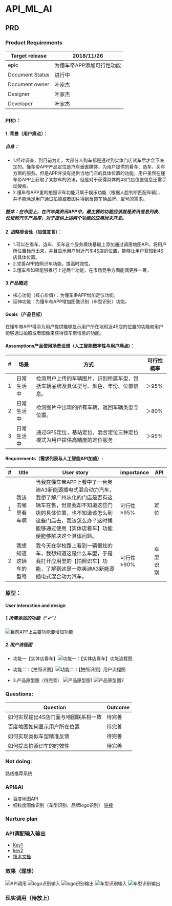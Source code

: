 # API_ML_AI
## PRD

### Product Requirements
|Target release|2018/11/26|
|--------------|----|
|epic|为懂车帝APP添加可行性功能|
|Document Status|进行中|
|Document owner|叶家杰|
|Designer|叶家杰|
|Developer|叶家杰|


### PRD：
#### 1. 背景（用户痛点）：
##### 自身：
- 1.经过调查，到目前为止，大部分人购车都是通过到实体门店试车后才会下决定的。懂车帝APP产品定位是汽车垂直媒体，为用户提供的看车、选车、买车方面的服务。但是APP并没有提供当地门店的具体位置的功能，用户虽然在懂车帝APP上获取了某款车的资讯，但是对于获得具体的4S门店位置信息还需手动搜索。
- 2.懂车帝APP里的拍照识车功能只属于娱乐功能（根据人脸判断匹配车辆），并不能满足用户通过拍照或者图片得到反馈车辆品牌、型号的需求。

##### 整体：在市面上，在汽车类资讯APP中，最主要的功能应该就是资讯信息列表、论坛和汽车产品库，对于提供上述两个功能的应用尚未开发。

#### 2. 战略契合处（加值宣言）：
- 1.可以在看车、选车、买车这个服务模块基础上添加通过调用地图API，将用户所位置标示出来，并且显示用户附近汽车4S店的位置，能够让用户获知到4S店具体位置。
- 2.完善APP拍照识车功能，提高时效性。
- 3.懂车帝如果能够推行上述两个功能，在市场竞争方面能偶更胜一筹。

#### 3.产品概述
- 核心功能（核心价值）：为懂车帝APP增加定位功能。
- 延伸功能：为懂车帝APP增加图像识别（车型识别）功能。
#### Goals（产品目标）
在懂车帝APP增添为用户提供能够显示用户所在地附近4S店的位置的功能和用户能够通过拍照或者图像来获得该车型信息的功能。

#### Assumptions产品使用场景设想（人工智能概率性与用户痛点)：

|#|场景|方式|可行性概率|
|-|---|----|----------|
|1|日常生活中|检测用户上传的车辆图片，识别所属车型，包括车辆品牌及具体型号、颜色、年份、位置信息。|＞95%|
|2|日常生活中|检测图片中出现的所有车辆，返回车辆类型与位置。|＞80%|
|3|日常生活中|通过GPS定位，基站定位，混合定位三种定位模式为用户提供高精度的定位服务|＞95%|

#### Requirements（需求列表与人工智能API加值）:

|#|title|User story|importance|API|
|--------------|----|----|-----|-----|
|1|我该去哪里看车啊|当我在懂车帝APP上看中了一台奥迪A3新能源插电式混合动力汽车，我想了解广州从化的门店是否有这辆车在售，但是我却不知道这些门店的具体位置，也不知道该怎么到这些门店去，我该怎么办？这时候能够通过使用【实体店看车】功能便能够解决这个具体问题。|可行性≥95%|定位|
|2|我想知道这辆车的型号|我今天在学校路上看到一辆很炫的车，我想知道这是什么车型，于是我打开应用里的【拍照识车】功能，了解到这是一款奥迪A3新能源插电式混合动力汽车。|可行性≥90%|车型识别|

### 原型：

#### User interaction and design
##### 1.所需添加的功能（“✔”）
![目前APP上主要功能要增加功能](https://github.com/Yejiejie/API_ML_AI/blob/master/%E7%9B%AE%E5%89%8DAPP%E4%B8%8A%E4%B8%BB%E8%A6%81%E5%8A%9F%E8%83%BD%E8%A6%81%E5%A2%9E%E5%8A%A0%E5%8A%9F%E8%83%BD.png)
##### 2.用户流程图
- 功能一【实体店看车】![功能一：【实体店看车】功能流程图.](https://github.com/Yejiejie/API_ML_AI/blob/master/%E5%8A%9F%E8%83%BD%E4%B8%80%EF%BC%9A%E3%80%90%E5%AE%9E%E4%BD%93%E5%BA%97%E7%9C%8B%E8%BD%A6%E3%80%91%E5%8A%9F%E8%83%BD%E6%B5%81%E7%A8%8B%E5%9B%BE.png)

- 功能二：【拍照识图】![功能二：【拍照识图】用户流程图](https://github.com/Yejiejie/API_ML_AI/blob/master/%E5%8A%9F%E8%83%BD%E4%BA%8C%EF%BC%9A%E3%80%90%E6%8B%8D%E7%85%A7%E8%AF%86%E5%9B%BE%E3%80%91%E7%94%A8%E6%88%B7%E6%B5%81%E7%A8%8B%E5%9B%BE.png)
- 3.产品原型图（待完善）
![产品原型图1](https://github.com/Yejiejie/API_ML_AI/blob/master/%E5%8E%9F%E5%9E%8B1.png)
![产品原型图2](https://github.com/Yejiejie/API_ML_AI/blob/master/%E5%8E%9F%E5%9E%8B2.png)
### Questions:
|Question|Outcome|
|--------|-------|
|如何实现输出4S店门面与地图联系相一致|待完善|
|百度地图如何显示用户所在位置|待完善|
|如何实现类似车型精准反馈|待完善|
|如何提高拍照识车的时效性|待完善|
### Not doing: 
路线推荐系统
### API&AI
- 百度地图API
- 细粒度图像识别（车型识别、品牌logo识别）
[链接](http://ai.baidu.com/tech/imagerecognition/fine_grained)
### Nurture plan

### API调配输入输出
- [Key1](http://lbsyun.baidu.com/apiconsole/key)
- [key2](https://console.bce.baidu.com/ai/?_=1544405088209&fromai=1#/ai/imagerecognition/overview/index)
- [技术文档](http://lbsyun.baidu.com/index.php?title=androidsdk)
### 效果（理想）
![API调用](https://github.com/Yejiejie/API_ML_AI/blob/master/API%E8%B0%83%E7%94%A8.png)
![logo识别输入](https://github.com/Yejiejie/API_ML_AI/blob/master/logo%E8%AF%86%E5%88%AB%E8%BE%93%E5%85%A5.png)
![logo识别输出](https://github.com/Yejiejie/API_ML_AI/blob/master/logo%E8%AF%86%E5%88%AB%E8%BE%93%E5%87%BA.png)
![车型识别输入](https://github.com/Yejiejie/API_ML_AI/blob/master/%E8%BD%A6%E5%9E%8B%E8%AF%86%E5%88%AB%E8%BE%93%E5%85%A5.png)
![车型识别输出](https://github.com/Yejiejie/API_ML_AI/blob/master/%E8%BD%A6%E5%9E%8B%E8%AF%86%E5%88%AB%E8%BE%93%E5%87%BA.png)
### 现实调用（待放上）
